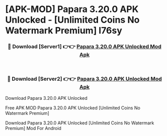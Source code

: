 # [APK-MOD] Papara 3.20.0 APK Unlocked - [Unlimited Coins No Watermark Premium] l76sy



<div align="center">
<h3>🔴 Download [Server1] 👉👉 <a href="https://momento.my/?title=Papara_3.20.0_APK_Unlocked">Papara 3.20.0 APK Unlocked Mod Apk</a></h3><br>

<h3>🔴 Download [Server2] 👉👉 <a href="https://momento.my/?title=Papara_3.20.0_APK_Unlocked">Papara 3.20.0 APK Unlocked Mod Apk</a></h3>
</div>



Download Papara 3.20.0 APK Unlocked 

Free APK MOD Papara 3.20.0 APK Unlocked [Unlimited Coins No Watermark Premium]

Download Papara 3.20.0 APK Unlocked [Unlimited Coins No Watermark Premium] Mod For Android
